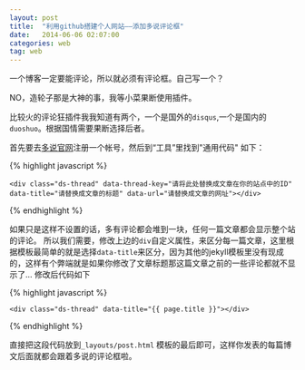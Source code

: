 ```yaml
---
layout: post
title:  "利用github搭建个人网站——添加多说评论框"
date:   2014-06-06 02:07:00
categories: web
tag: web
---
```


一个博客一定要能评论，所以就必须有评论框。自己写一个？

NO，造轮子那是大神的事，我等小菜果断使用插件。

比较火的评论狂插件我我知道有两个，一个是国外的`disqus`,一个是国内的 `duoshuo`。根据国情需要果断选择后者。

首先要去[多说官网][duoshuo]注册一个帐号，然后到“工具”里找到"通用代码" 如下：

{% highlight javascript %}
<!-- 多说评论框 start -->
	<div class="ds-thread" data-thread-key="请将此处替换成文章在你的站点中的ID" 
	data-title="请替换成文章的标题" data-url="请替换成文章的网址"></div>
<!-- 多说评论框 end -->
<!-- 多说公共JS代码 start (一个网页只需插入一次) -->
<script type="text/javascript">
var duoshuoQuery = {short_name:"username"};
	(function() {
		var ds = document.createElement('script');
		ds.type = 'text/javascript';ds.async = true;
		ds.src = (document.location.protocol == 'https:' ? 'https:' : 'http:') 
		+ '//static.duoshuo.com/embed.js';
		ds.charset = 'UTF-8';
		(document.getElementsByTagName('head')[0] 
		 || document.getElementsByTagName('body')[0]).appendChild(ds);
	})();
	</script>
<!-- 多说公共JS代码 end -->

{% endhighlight %}

如果只是这样不设置的话，多有评论都会堆到一块，任何一篇文章都会显示整个站的评论。
所以我们需要，修改上边的`div`自定义属性，来区分每一篇文章，这里根据模板最简单的就是选择`data-title`来区分，因为其他的jekyll模板里没有现成的，这样有个弊端就是如果你修改了文章标题那这篇文章之前的一些评论都就不显示了...
修改后代码如下

{% highlight javascript %}
<!-- 多说评论框 start -->
	<div class="ds-thread" data-title="{{ page.title }}"></div>
<!-- 多说评论框 end -->
<!-- 多说公共JS代码 start (一个网页只需插入一次) -->
<script type="text/javascript">
var duoshuoQuery = {short_name:"username"};
	(function() {
		var ds = document.createElement('script');
		ds.type = 'text/javascript';ds.async = true;
		ds.src = (document.location.protocol == 'https:' ? 'https:' : 'http:') 
		+ '//static.duoshuo.com/embed.js';
		ds.charset = 'UTF-8';
		(document.getElementsByTagName('head')[0] 
		 || document.getElementsByTagName('body')[0]).appendChild(ds);
	})();
	</script>
<!-- 多说公共JS代码 end -->

{% endhighlight %}

直接把这段代码放到`_layouts/post.html` 模板的最后即可，这样你发表的每篇博文后面就都会跟着多说的评论框啦。



[duoshuo]: http://duoshuo.com/